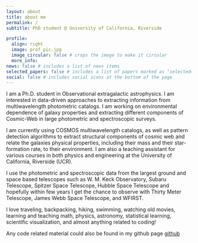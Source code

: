 ```yaml
---
layout: about
title: about me
permalink: /
subtitle: PhD student @ University of California, Riverside

profile:
  align: right
  image: prof_pic.jpg
  image_circular: false # crops the image to make it circular
  more_info: 
news: false # includes a list of news items
selected_papers: false # includes a list of papers marked as "selected={true}"
social: false # includes social icons at the bottom of the page
---
```

I am a Ph.D. student in Observational extragalactic astrophysics. I am interested in data-driven approaches to extracting information from multiwavelength photometric catalogs. I am working on environmental dependence of galaxy properties and extracting different components of Cosmic-Web in large photometric and spectroscopic surveys.

I am currently using COSMOS multiwavelength catalogs, as well as pattern detection algorithms to extract structural components of cosmic web and relate the galaxies physical properties, including their mass and their star-formation rate, to their environment. I am also a teaching assistant for various courses in both physics and engineering at the University of California, Riverside (UCR). 

I use the photometric and spectroscopic data from the largest ground and space based telescopes such as W. M. Keck Observatory, Subaru Telescope, Spitzer Space Telescope, Hubble Space Telescope and hopefully within few years I get the chance to observe with Thirty Meter Telescope, James Webb Space Telescope, and WFIRST.

I love traveling, backpacking, hiking, swimming, watching old movies, learning and teaching math, physics, astronomy, statistical learning, scientific visualization, and almost anything related to coding!

Any code related material could also be found in my github page [github](https://github.com/sinataamoli)